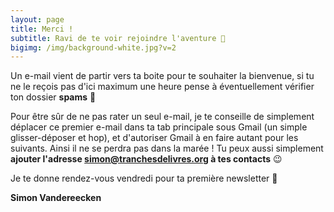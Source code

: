 ```yaml
---
layout: page
title: Merci !
subtitle: Ravi de te voir rejoindre l'aventure 🍾
bigimg: /img/background-white.jpg?v=2
---
```


Un e-mail vient de partir vers ta boite pour te souhaiter la bienvenue, si tu ne le reçois pas d'ici maximum une heure pense à éventuellement vérifier ton dossier **spams** 👾

Pour être sûr de ne pas rater un seul e-mail, je te conseille de simplement déplacer ce premier e-mail dans ta tab principale sous Gmail (un simple glisser-déposer et hop), et d'autoriser Gmail à en faire autant pour les suivants. Ainsi il ne se perdra pas dans la marée ! Tu peux aussi simplement **ajouter l'adresse simon@tranchesdelivres.org à tes contacts** 😉

Je te donne rendez-vous vendredi pour ta première newsletter 💌

**Simon Vandereecken**
